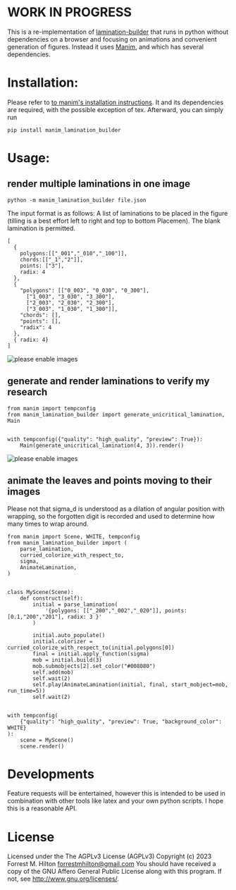 # WORK IN PROGRESS
This is a re-implementation of [lamination-builder](https://csfalcione.github.io/lamination-builder/) that runs in python without dependencies on a browser and focusing on animations and convenient generation of figures. Instead it uses [Manim](https://github.com/ManimCommunity/manim/), and which has several dependencies. 


# Installation:
Please refer to [to manim's installation instructions](https://docs.manim.community/en/stable/installation.html). It and its dependencies are required, with the possible exception of tex. Afterward, you can simply run
```
pip install manim_lamination_builder
```

# Usage: 
## render multiple laminations in one image
```
python -m manim_lamination_builder file.json
```
The input format is as follows: A list of laminations to be placed in the figure (tilling is a best effort left to right and top to bottom Placemen). The blank lamination is permitted.
```
[
  {
    polygons:[["_001","_010","_100"]],
    chords:[["_1","2"]],
    points: ["3"],
    radix: 4
  },
  {
    "polygons": [["0_003", "0_030", "0_300"], 
      ["1_003", "3_030", "3_300"], 
      ["2_003", "2_030", "2_300"], 
      ["3_003", "1_030", "1_300"]], 
    "chords": [], 
    "points": [], 
    "radix": 4
  },
  { radix: 4}
]
```
![please enable images](https://github.com/ForrestHilton/python-lamination-builder/blob/main/contrived_example.png "Render of json above")

## generate and render laminations to verify my research
```
from manim import tempconfig
from manim_lamination_builder import generate_unicritical_lamination, Main


with tempconfig({"quality": "high_quality", "preview": True}):
    Main(generate_unicritical_lamination(4, 3)).render()
```
![please enable images](https://github.com/ForrestHilton/python-lamination-builder/blob/main/example.png "Example Output from my Reasearch")

## animate the leaves and points moving to their images
Please not that sigma_d is understood as a dilation of angular position with wrapping, so the forgotten digit is recorded and used to determine how many times to wrap around. 
```
from manim import Scene, WHITE, tempconfig
from manim_lamination_builder import (
    parse_lamination,
    curried_colorize_with_respect_to,
    sigma,
    AnimateLamination,
)


class MyScene(Scene):
    def construct(self):
        initial = parse_lamination(
            '{polygons: [["_200","_002","_020"]], points:[0.1,"200","201"], radix: 3 }'
        )

        initial.auto_populate()
        initial.colorizer = curried_colorize_with_respect_to(initial.polygons[0])
        final = initial.apply_function(sigma)
        mob = initial.build(3)
        mob.submobjects[2].set_color("#008080")
        self.add(mob)
        self.wait(2)
        self.play(AnimateLamination(initial, final, start_mobject=mob, run_time=5))
        self.wait(2)


with tempconfig(
    {"quality": "high_quality", "preview": True, "background_color": WHITE}
):
    scene = MyScene()
    scene.render()
```

# Developments

Feature requests will be entertained, however this is intended to be used in combination with other tools like latex and your own python scripts. I hope this is a reasonable API.

# License
Licensed under the The AGPLv3 License (AGPLv3)
Copyright (c) 2023 Forrest M. Hilton <forrestmhilton@gmail.com>
You should have received a copy of the GNU Affero General Public License
along with this program.  If not, see <http://www.gnu.org/licenses/>.
